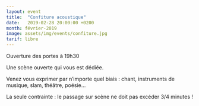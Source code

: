```yaml
---
layout: event
title:  "Confiture acoustique"
date:   2019-02-28 20:00:00 +0200
month: février-2019
image: assets/img/events/confiture.jpg
tarif: libre
---
```


Ouverture des portes à 19h30  

Une scène ouverte qui vous est dédiée.  

Venez vous exprimer par n’importe quel biais : chant, instruments de musique, slam, théâtre, poésie…  

La seule contrainte : le passage sur scène ne doit pas excéder 3/4 minutes !
